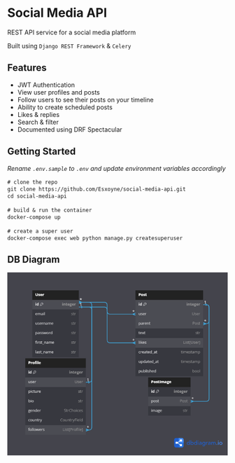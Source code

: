 # Social Media API
REST API service for a social media platform

Built using `Django REST Framework` & `Celery`

## Features
- JWT Authentication
- View user profiles and posts
- Follow users to see their posts on your timeline
- Ability to create scheduled posts
- Likes & replies
- Search & filter
- Documented using DRF Spectacular

## Getting Started

*Rename `.env.sample` to `.env` and update environment variables accordingly*

```shell
# clone the repo
git clone https://github.com/Esxoyne/social-media-api.git
cd social-media-api

# build & run the container
docker-compose up

# create a super user
docker-compose exec web python manage.py createsuperuser
```

## DB Diagram

![ER Diagram](db_diagram.png)
